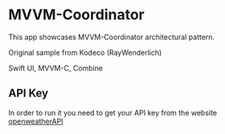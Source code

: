 # MVVM-Coordinator

This app showcases MVVM-Coordinator architectural pattern. 

Original sample from Kodeco (RayWenderlich)

Swift UI, MVVM-C, Combine

## API Key
In order to run it you need to get your API key from the website [openweatherAPI](https://openweathermap.org/api)


